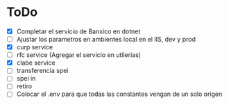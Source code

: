 # ToDo
- [x] Completar el servicio de Banxico en dotnet
- [ ] Ajustar los parametros en ambientes local en el IIS, dev y prod
- [X] curp service
- [ ] rfc service (Agregar el servicio en utilerias)
- [x] clabe service
- [ ] transferencia spei 
- [ ] spei in
- [ ] retiro
- [ ] Colocar el .env para que todas las constantes vengan de un solo origen